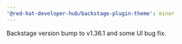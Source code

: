 ```yaml
---
'@red-hat-developer-hub/backstage-plugin-theme': minor
---
```


Backstage version bump to v1.36.1 and some UI bug fix.
